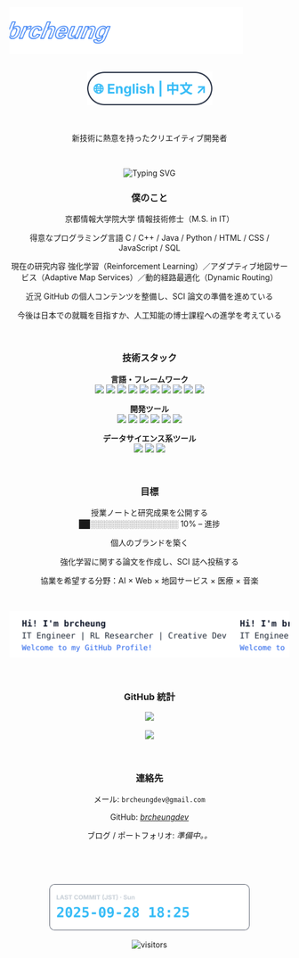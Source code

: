 <p align="left">
  <img src="./assets/logo-moving.svg" alt="brcheung logo" width="420">
</p>
<h2></h2>
<p align="center">
  <a href="README.md"><img src="assets/enbutton.svg?v=1" alt="English" height="60"></a>
</p>
<br>
<p align="center">新技術に熱意を持ったクリエイティブ開発者</p>
<br>
<p align="center"> <img src="https://readme-typing-svg.demolab.com?center=true&vCenter=true&multiline=true&width=900&height=150&font=Fira+Code&size=28&duration=1500&pause=500&repeat=false&lines=Hi+there+I'm+brcheung;IT+Engineer+%7C+RL+Researcher+%7C+Creative+Dev;Welcome+to+my+GitHub+Profile!" alt="Typing SVG" /> </p>


<h3 align="center"> 僕のこと </h3>

<p align="center">
 京都情報大学院大学 情報技術修士（M.S. in IT）<br>
</p>
<p align="center">
  得意なプログラミング言語    C / C++ / Java / Python / HTML / CSS / JavaScript / SQL<br>
</p>
<p align="center">
  現在の研究内容    強化学習（Reinforcement Learning）／アダプティブ地図サービス（Adaptive Map Services）／動的経路最適化（Dynamic Routing）<br>
</p>
<p align="center">
  近況    GitHub の個人コンテンツを整備し、SCI 論文の準備を進めている<br>
</p>
<p align="center">
  今後は日本での就職を目指すか、人工知能の博士課程への進学を考えている
</p>
<br>


<h3 align="center"> 技術スタック </h3>

<p align="center">
<b> 言語・フレームワーク </b><br>

<img src="https://img.shields.io/badge/-C-A8B9CC?logo=c&logoColor=white"/>
<img src="https://img.shields.io/badge/-C++-00599C?logo=c%2B%2B&logoColor=white"/>
<img src="https://img.shields.io/badge/-Java-007396?logo=java&logoColor=white"/>
<img src="https://img.shields.io/badge/-Python-3776AB?logo=python&logoColor=white"/>
<img src="https://img.shields.io/badge/-JavaScript-F7DF1E?logo=javascript&logoColor=black"/>
<img src="https://img.shields.io/badge/-PHP-777BB4?logo=php&logoColor=white"/>
<img src="https://img.shields.io/badge/-HTML5-E34F26?logo=html5&logoColor=white"/>
<img src="https://img.shields.io/badge/-CSS3-1572B6?logo=css3&logoColor=white"/>
<img src="https://img.shields.io/badge/-jQuery-0769AD?logo=jquery&logoColor=white"/>
<img src="https://img.shields.io/badge/-SQL-003B57?logo=mysql&logoColor=white"/>
</p>

<p align="center">
<b> 開発ツール </b><br>
<img src="https://img.shields.io/badge/-VSCode-007ACC?logo=visual-studio-code&logoColor=white"/>
<img src="https://img.shields.io/badge/-Visual%20Studio-5C2D91?logo=visual-studio&logoColor=white"/>
<img src="https://img.shields.io/badge/-Eclipse-2C2255?logo=eclipseide&logoColor=white"/>
<img src="https://img.shields.io/badge/-XAMPP-FB7A24?logo=xampp&logoColor=white"/>
<img src="https://img.shields.io/badge/-Git-F05032?logo=git&logoColor=white"/>
<img src="https://img.shields.io/badge/-MySQL-4479A1?logo=mysql&logoColor=white"/>
</p>

<p align="center">
<b> データサイエンス系ツール </b><br>
<img src="https://img.shields.io/badge/-Anaconda-44A833?logo=anaconda&logoColor=white"/>
<img src="https://img.shields.io/badge/-Jupyter-F37626?logo=jupyter&logoColor=white"/>
<img src="https://img.shields.io/badge/-Colab-F9AB00?logo=googlecolab&logoColor=black"/>
</p>


<br>
<h3 align="center"> 目標 </h3>

<p align="center">
 授業ノートと研究成果を公開する<br>
██░░░░░░░░░░░░░░░░ 10% – 進捗<br>
</p>
<p align="center">
 個人のブランドを築く<br>
</p>
<p align="center">
 強化学習に関する論文を作成し、SCI 誌へ投稿する<br>
</p>
<p align="center">
 協業を希望する分野：AI × Web × 地図サービス × 医療 × 音楽
</p>

<br>
<p align="center">
  <img src="assets/assets/text-moving.svg?v=1" alt="Moving Logo" width="900">
</p>

<br>
<h3 align="center"> GitHub 統計</h3>
<p align="center">
  <img src="https://github-readme-stats.vercel.app/api?username=brcheungdev&show_icons=true&theme=transparent&bg_color=00000000&hide_border=false&border_color=263043&border_radius=12&title_color=E6EDF3&text_color=C9D1D9&icon_color=36BCF7&card_width=500&locale=ja&v=9" />
</p>

<p align="center">
  <img src="https://github-readme-stats.vercel.app/api/top-langs/?username=brcheungdev&layout=compact&theme=transparent&bg_color=00000000&hide_border=false&border_color=263043&border_radius=12&title_color=E6EDF3&text_color=C9D1D9&card_width=500&langs_count=8&locale=ja&v=9" />
</p>



<br>
<h3 align="center">連絡先</h3>
<p align="center">
 メール: <code>brcheungdev@gmail.com</code>
</p>
<p align="center">
 GitHub: <a href="https://github.com/brcheungdev"><em>brcheungdev    </em></a>
</p>
<p align="center">
 ブログ / ポートフォリオ: <i>準備中。。</i>
</p>
<br><br>

<h2></h2>
<p align="center">
<img src="assets/last-commit.svg?v=20250927-235612" width="360" alt="Last Commit (JST)">
</p>

<p align="center">
  <img src="https://komarev.com/ghpvc/?username=brcheungdev&label=Profile+Views&color=blue&style=flat" alt="visitors"/>
</p>
